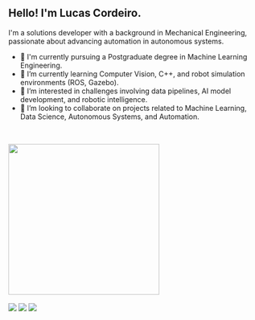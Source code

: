 ## Hello! I'm Lucas Cordeiro.

I'm a solutions developer with a background in Mechanical Engineering, passionate about advancing automation in autonomous systems.

- 🔭 I'm currently pursuing a Postgraduate degree in Machine Learning Engineering.
- 🌱 I’m currently learning Computer Vision, C++, and robot simulation environments (ROS, Gazebo).
- 🚀 I’m interested in challenges involving data pipelines, AI model development, and robotic intelligence.
- 👯 I’m looking to collaborate on projects related to Machine Learning, Data Science, Autonomous Systems, and Automation.

##

<div>
    <a href="https://github.com/olucord">
    <br><img height="300em" src="https://github-readme-stats.vercel.app/api/top-langs/?username=olucord">
</div>

<div>
    <br><a href="https://www.youtube.com/@eng.lucascordeiro" target="-blank"><img src="https://img.shields.io/badge/YouTube-FF0000?style=for-the-badge&logo=youtube&logoColor=white" target="-blank"></a>
    <img src="https://img.shields.io/badge/Discord-7289DA?style=for-the-badge&logo=discord&logoColor=white">
    <a href="www.linkedin.com/in/eng-lucas-cordeiro" target="-blank"><img src="https://img.shields.io/badge/LinkedIn-0077B5?style=for-the-badge&logo=linkedin&logoColor=white" target="-blank"></a>   
</div>








           
          
          

